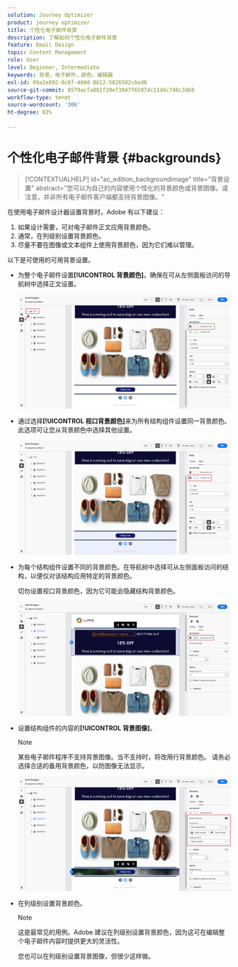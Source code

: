 ```yaml
---
solution: Journey Optimizer
product: journey optimizer
title: 个性化电子邮件背景
description: 了解如何个性化电子邮件背景
feature: Email Design
topic: Content Management
role: User
level: Beginner, Intermediate
keywords: 背景，电子邮件，颜色，编辑器
exl-id: 09a2e892-8c6f-460d-8b12-5026582c6ed0
source-git-commit: 8579acfa881f29ef3947f6597dc11d4c740c3d68
workflow-type: tm+mt
source-wordcount: '306'
ht-degree: 82%

---
```


# 个性化电子邮件背景 {#backgrounds}

>[!CONTEXTUALHELP]
>id="ac_edition_backgroundimage"
>title="背景设置"
>abstract="您可以为自己的内容使用个性化的背景颜色或背景图像。请注意，并非所有电子邮件客户端都支持背景图像。"

在使用电子邮件设计器设置背景时，Adobe 有以下建议：

1. 如果设计需要，可对电子邮件正文应用背景颜色。
1. 通常，在列级别设置背景颜色。
1. 尽量不要在图像或文本组件上使用背景颜色，因为它们难以管理。

以下是可使用的可用背景设置。

* 为整个电子邮件设置&#x200B;**[!UICONTROL 背景颜色]**。确保在可从左侧面板访问的导航树中选择正文设置。

  ![](assets/background_1.png)

* 通过选择&#x200B;**[!UICONTROL 视口背景颜色]**&#x200B;来为所有结构组件设置同一背景颜色。此选项可让您从背景颜色中选择其他设置。

  ![](assets/background_2.png)

* 为每个结构组件设置不同的背景颜色。在导航树中选择可从左侧面板访问的结构，以便仅对该结构应用特定的背景颜色。

  切勿设置视口背景颜色，因为它可能会隐藏结构背景颜色。

  ![](assets/background_3.png)

* 设置结构组件的内容的&#x200B;**[!UICONTROL 背景图像]**。

  >[!NOTE]
  >
  >某些电子邮件程序不支持背景图像。当不支持时，将改用行背景颜色。 请务必选择合适的备用背景颜色，以防图像无法显示。

  ![](assets/background_4.png)

* 在列级别设置背景颜色。

  >[!NOTE]
  >
  >这是最常见的用例。Adobe 建议在列级别设置背景颜色，因为这可在编辑整个电子邮件内容时提供更大的灵活性。

  您也可以在列级别设置背景图像，但很少这样做。
